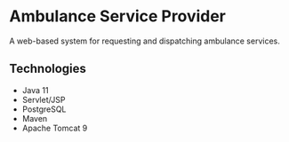 # Ambulance Service Provider

A web-based system for requesting and dispatching ambulance services.

## Technologies

- Java 11
- Servlet/JSP
- PostgreSQL
- Maven
- Apache Tomcat 9
